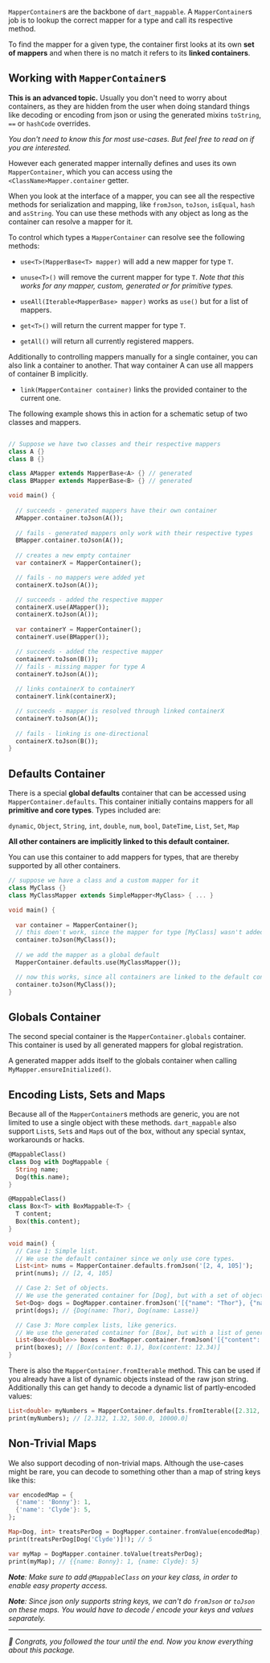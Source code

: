 `MapperContainer`s are the backbone of `dart_mappable`. A `MapperContainer`s job is to lookup the correct
mapper for a type and call its respective method.

To find the mapper for a given type, the container first looks at its own **set of mappers** and when 
there is no match it refers to its **linked containers**.

## Working with `MapperContainer`s

**This is an advanced topic.** Usually you don't need to worry about containers, as they are hidden from the user when doing standard
things like decoding or encoding from json or using the generated mixins `toString`, `==` or `hashCode` overrides.

*You don't need to know this for most use-cases. But feel free to read on if you are interested.*

However each generated mapper internally defines and uses its own `MapperContainer`, which you can access using
the `<ClassName>Mapper.container` getter.

When you look at the interface of a mapper, you can see all the respective methods for serialization and mapping, 
like `fromJson`, `toJson`, `isEqual`, `hash` and `asString`. You can use these methods with any object as long
as the container can resolve a mapper for it.

To control which types a `MapperContainer` can resolve see the following methods:

- `use<T>(MapperBase<T> mapper)` will add a new mapper for type `T`.
- `unuse<T>()` will remove the current mapper for type `T`. *Note that this works for any mapper, custom, generated or for primitive types.*
- `useAll(Iterable<MapperBase> mapper)` works as `use()` but for a list of mappers.

- `get<T>()` will return the current mapper for type `T`.
- `getAll()` will return all currently registered mappers.

Additionally to controlling mappers manually for a single container, you can also link a container to 
another. That way container A can use all mappers of container B implicitly.

- `link(MapperContainer container)` links the provided container to the current one.

The following example shows this in action for a schematic setup of two classes and mappers.

```dart

// Suppose we have two classes and their respective mappers
class A {}
class B {}

class AMapper extends MapperBase<A> {} // generated
class BMapper extends MapperBase<B> {} // generated

void main() {
  
  // succeeds - generated mappers have their own container
  AMapper.container.toJson(A());
  
  // fails - generated mappers only work with their respective types
  BMapper.container.toJson(A());
  
  // creates a new empty container
  var containerX = MapperContainer();

  // fails - no mappers were added yet
  containerX.toJson(A());

  // succeeds - added the respective mapper
  containerX.use(AMapper());
  containerX.toJson(A());
  
  var containerY = MapperContainer();
  containerY.use(BMapper());

  // succeeds - added the respective mapper
  containerY.toJson(B());
  // fails - missing mapper for type A
  containerY.toJson(A());
  
  // links containerX to containerY
  containerY.link(containerX);

  // succeeds - mapper is resolved through linked containerX
  containerY.toJson(A());
  
  // fails - linking is one-directional
  containerX.toJson(B());
}
```

## Defaults Container

There is a special **global defaults** container that can be accessed using `MapperContainer.defaults`. This
container initially contains mappers for all **primitive and core types**. Types included are:

`dynamic`, `Object`, `String`, `int`, `double`, `num`, `bool`, `DateTime`, `List`, `Set`, `Map`

**All other containers are implicitly linked to this default container.**

You can use this container to add mappers for types, that are thereby supported by all other containers.

```dart
// suppose we have a class and a custom mapper for it
class MyClass {}
class MyClassMapper extends SimpleMapper<MyClass> { ... }

void main() {
  
  var container = MapperContainer();
  // this doen't work, since the mapper for type [MyClass] wasn't added yet to this container
  container.toJson(MyClass());
  
  // we add the mapper as a global default
  MapperContainer.defaults.use(MyClassMapper());

  // now this works, since all containers are linked to the default container
  container.toJson(MyClass());
}

```

## Globals Container

The second special container is the `MapperContainer.globals` container. This
container is used by all generated mappers for global registration.

A generated mapper adds itself to the globals container when calling `MyMapper.ensureInitialized()`.

## Encoding Lists, Sets and Maps

Because all of the `MapperContainer`s methods are generic, you are not limited to use a single 
object with these methods. `dart_mappable` also support `List`s, `Set`s and `Map`s out of the box, 
without any special syntax, workarounds or hacks.

```dart
@MappableClass()
class Dog with DogMappable {
  String name;
  Dog(this.name);
}

@MappableClass()
class Box<T> with BoxMappable<T> {
  T content;
  Box(this.content);
}

void main() {
  // Case 1: Simple list.
  // We use the default container since we only use core types.
  List<int> nums = MapperContainer.defaults.fromJson('[2, 4, 105]');
  print(nums); // [2, 4, 105]

  // Case 2: Set of objects.
  // We use the generated container for [Dog], but with a set of objects.
  Set<Dog> dogs = DogMapper.container.fromJson('[{"name": "Thor"}, {"name": "Lasse"}, {"name": "Thor"}]');
  print(dogs); // {Dog(name: Thor), Dog(name: Lasse)}

  // Case 3: More complex lists, like generics.
  // We use the generated container for [Box], but with a list of generic objects.
  List<Box<double>> boxes = BoxMapper.container.fromJson('[{"content": 0.1}, {"content": 12.34}]');
  print(boxes); // [Box(content: 0.1), Box(content: 12.34)]
}
```

There is also the `MapperContainer.fromIterable` method. This can be used if you already have a list of dynamic objects instead of the raw json string.
Additionally this can get handy to decode a dynamic list of partly-encoded values:

```dart
List<double> myNumbers = MapperContainer.defaults.fromIterable([2.312, '1.32', 500, '1e4']);
print(myNumbers); // [2.312, 1.32, 500.0, 10000.0]
```

## Non-Trivial Maps

We also support decoding of non-trivial maps.
Although the use-cases might be rare, you can decode to something other than a map of string keys like this:

```dart
var encodedMap = {
  {'name': 'Bonny'}: 1,
  {'name': 'Clyde'}: 5,
};

Map<Dog, int> treatsPerDog = DogMapper.container.fromValue(encodedMap);
print(treatsPerDog[Dog('Clyde')]!); // 5

var myMap = DogMapper.container.toValue(treatsPerDog);
print(myMap); // {{name: Bonny}: 1, {name: Clyde}: 5}
```

***Note**: Make sure to add `@MappableClass` on your key class, in order to enable easy property access.*

***Note**: Since json only supports string keys, we can't do `fromJson` or `toJson` on these maps.
You would have to decode / encode your keys and values separately.*

---

*🎉 Congrats, you followed the tour until the end. Now you know everything about this package.*
